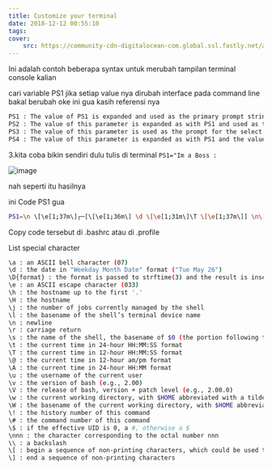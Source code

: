 ```yaml
---
title: Customize your terminal
date: 2018-12-12 00:55:10
tags:
cover: 
    src: https://community-cdn-digitalocean-com.global.ssl.fastly.net/assets/tutorials/images/large/linux_terminal_tw.png?1426699762
---
```


Ini adalah contoh beberapa syntax untuk merubah tampilan terminal console kalian

cari variable PS1 jika setiap value nya dirubah interface pada command line bakal berubah 
oke ini gua kasih referensi nya

```bash
PS1 : The value of PS1 is expanded and used as the primary prompt string. The default value is \s-\v\$ . 
PS2 : The value of this parameter is expanded as with PS1 and used as the secondary prompt string. The default is &gt; 
PS3 : The value of this parameter is used as the prompt for the select command 
PS4 : The value of this parameter is expanded as with PS1 and the value is printed before each command bash displays during an execution trace. The first character of PS4 is replicated multiple times, as necessary, to indicate multiple levels of indirection. The default is + 
```

3.kita coba bikin sendiri dulu
tulis di terminal 
`PS1="Im a Boss : `

![image](https://alfathdirk.files.wordpress.com/2015/06/bos.png)

nah seperti itu hasilnya

ini Code PS1 gua 
```bash
PS1=\n \[\e[1;37m\]┌─[\[\e[1;36m\] \d \[\e[1;31m\]\T \[\e[1;37m\]] \n\[\e[1;37m\] └─[ \u\[\e[1;34m\]@ \[\e[1;32m\]\w \[\e[1;37m\]]\[\e[1;35m\]---&gt; \[\e[0;37m\]
```

Copy code tersebut di .bashrc atau di .profile 

List special character 

```bash
\a : an ASCII bell character (07) 
\d : the date in "Weekday Month Date" format ("Tue May 26") 
\D{format} : the format is passed to strftime(3) and the result is inserted into the prompt string; an empty format results in a locale-specific time representation. The braces are required 
\e : an ASCII escape character (033) 
\h : the hostname up to the first '.' 
\H : the hostname 
\j : the number of jobs currently managed by the shell 
\l : the basename of the shell’s terminal device name 
\n : newline 
\r : carriage return 
\s : the name of the shell, the basename of $0 (the portion following the final slash) 
\t : the current time in 24-hour HH:MM:SS format 
\T : the current time in 12-hour HH:MM:SS format 
\@ : the current time in 12-hour am/pm format 
\A : the current time in 24-hour HH:MM format 
\u : the username of the current user 
\v : the version of bash (e.g., 2.00) 
\V : the release of bash, version + patch level (e.g., 2.00.0) 
\w : the current working directory, with $HOME abbreviated with a tilde 
\W : the basename of the current working directory, with $HOME abbreviated with a tilde 
\! : the history number of this command 
\# : the command number of this command 
\$ : if the effective UID is 0, a #, otherwise a $ 
\nnn : the character corresponding to the octal number nnn 
\\ : a backslash 
\[ : begin a sequence of non-printing characters, which could be used to embed a terminal control sequence into the prompt 
\] : end a sequence of non-printing characters

```
